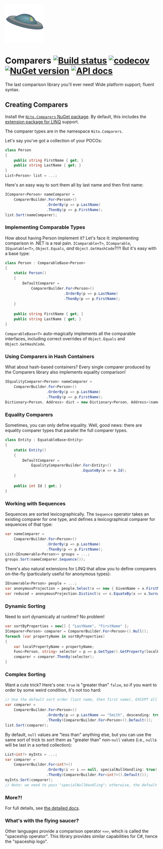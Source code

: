 ![Logo](src/icon.png)

# Comparers [![Build status](https://github.com/StephenCleary/Comparers/workflows/Build/badge.svg)](https://github.com/StephenCleary/Comparers/actions?query=workflow%3ABuild) [![codecov](https://codecov.io/gh/StephenCleary/Comparers/branch/main/graph/badge.svg)](https://codecov.io/gh/StephenCleary/Comparers) [![NuGet version](https://badge.fury.io/nu/Nito.Comparers.svg)](https://www.nuget.org/packages/Nito.Comparers) [![API docs](https://img.shields.io/badge/API-FuGet-blue.svg)](https://www.fuget.org/packages/Nito.Comparers)

The last comparison library you'll ever need! Wide platform support; fluent syntax.

## Creating Comparers

Install the [`Nito.Comparers` NuGet package](https://www.nuget.org/packages/Nito.Comparers). By default, this includes the [extension package for LINQ](https://www.nuget.org/packages/Nito.Comparers.Linq) support.

The comparer types are in the namespace `Nito.Comparers`.

Let's say you've got a collection of your POCOs:

```c#
class Person
{
    public string FirstName { get; }
    public string LastName { get; }
}
List<Person> list = ...;
```

Here's an easy way to sort them all by last name and then first name:

```c#
IComparer<Person> nameComparer =
    ComparerBuilder.For<Person>()
                   .OrderBy(p => p.LastName)
                   .ThenBy(p => p.FirstName);
list.Sort(nameComparer);
```

### Implementing Comparable Types

How about having Person implement it?
Let's face it: implementing comparison in .NET is a real pain. `IComparable<T>`, `IComparable`, `IEquatable<T>`, `Object.Equals`, *and* `Object.GetHashCode`?!?!
But it's easy with a base type:

```c#
class Person : ComparableBase<Person>
{
    static Person()
    {
        DefaultComparer =
            ComparerBuilder.For<Person>()
                           .OrderBy(p => p.LastName)
                           .ThenBy(p => p.FirstName);
    }

    public string FirstName { get; }
    public string LastName { get; }
}
```

`ComparableBase<T>` auto-magically implements all the comparable interfaces, including correct overrides of `Object.Equals` and `Object.GetHashCode`.

### Using Comparers in Hash Containers

What about hash-based containers? Every single comparer produced by the Comparers library also implements equality comparison!

```c#
IEqualityComparer<Person> nameComparer =
    ComparerBuilder.For<Person>()
                   .OrderBy(p => p.LastName)
                   .ThenBy(p => p.FirstName);
Dictionary<Person, Address> dict = new Dictionary<Person, Address>(nameComparer);
```

### Equality Comparers

Sometimes, you can only define equality. Well, good news: there are equality comparer types that parallel the full comparer types.

```c#
class Entity : EquatableBase<Entity>
{
    static Entity()
    {
        DefaultComparer =
            EqualityComparerBuilder.For<Entity>()
                                   .EquateBy(e => e.Id);
    }

    public int Id { get; }
}
```

### Working with Sequences

Sequences are sorted lexicographically. The `Sequence` operator takes an existing comparer for one type, and defines a lexicographical comparer for sequences of that type:

```c#
var nameComparer =
    ComparerBuilder.For<Person>()
                   .OrderBy(p => p.LastName)
                   .ThenBy(p => p.FirstName);
List<IEnumerable<Person>> groups = ...;
groups.Sort(nameComparer.Sequence());
```

There's also natural extensions for LINQ that allow you to define comparers on-the-fly (particularly useful for anonymous types):

```c#
IEnumerable<Person> people = ...;
var anonymousProjection = people.Select(x => new { GivenName = x.FirstName, Surname = x.LastName });
var reduced = anonymousProjection.Distinct(c => c.EquateBy(x => x.Surname));
```

### Dynamic Sorting

Need to sort dynamically at runtime? No problem!

```c#
var sortByProperties = new[] { "LastName", "FirstName" };
IComparer<Person> comparer = ComparerBuilder.For<Person>().Null();
foreach (var propertyName in sortByProperties)
{
    var localPropertyName = propertyName;
    Func<Person, string> selector = p => p.GetType().GetProperty(localPropertyName).GetValue(p, null) as string;
    comparer = comparer.ThenBy(selector);
}
```

### Complex Sorting

Want a cute trick? Here's one: `true` is "greater than" `false`, so if you want to order by some weird condition, it's not too hard:

```c#
// Use the default sort order (last name, then first name), EXCEPT all "Smith"s move to the head of the line.
var comparer =
    ComparerBuilder.For<Person>()
                   .OrderBy(p => p.LastName == "Smith", descending: true)
                   .ThenBy(ComparerBuilder.For<Person>().Default());
list.Sort(comparer);
```

By default, `null` values are "less than" anything else, but you can use the same sort of trick to sort them as "greater than" non-`null` values (i.e., `null`s will be last in a sorted collection):

```c#
List<int?> myInts = ...;
var comparer =
    ComparerBuilder.For<int?>()
                   .OrderBy(i => i == null, specialNullHandling: true)
                   .ThenBy(ComparerBuilder.For<int?>().Default());
myInts.Sort(comparer);
// Note: we need to pass "specialNullHandling"; otherwise, the default null-ordering rules will apply.
```

### More?!

For full details, see [the detailed docs](doc).

### What's with the flying saucer?

Other languages provide a comparison operator `<=>`, which is called the "spaceship operator". This library provides similar capabilities for C#, hence the "spaceship logo".
